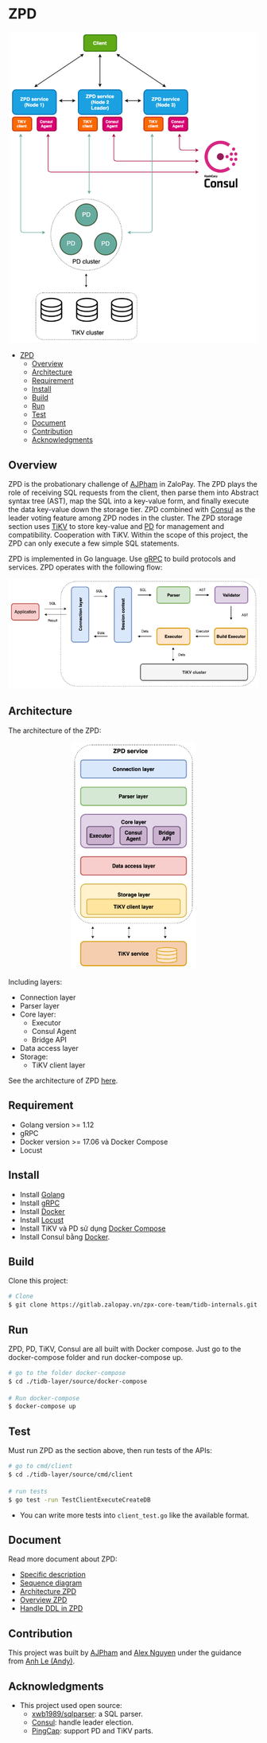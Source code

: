 # ZPD

<div align="center">
  <img src="./images/model_overview_zpd.png" width=500>
</div>

- [ZPD](#zpd)
  - [Overview](#overview)
  - [Architecture](#architecture)
  - [Requirement](#requirement)
  - [Install](#install)
  - [Build](#build)
  - [Run](#run)
  - [Test](#test)
  - [Document](#document)
  - [Contribution](#contribution)
  - [Acknowledgments](#acknowledgments)

## Overview

ZPD is the probationary challenge of [AJPham](https://github.com/phamtai97) in ZaloPay. The ZPD plays the role of receiving SQL requests from the client, then parse them into Abstract syntax tree (AST), map the SQL into a key-value form, and finally execute the data key-value down the storage tier. ZPD combined with [Consul](https://www.consul.io/) as the leader voting feature among ZPD nodes in the cluster. The ZPD storage section uses [TiKV](https://github.com/tikv/tikv) to store key-value and [PD](https://github.com/pingcap/pd) for management and compatibility. Cooperation with TiKV. Within the scope of this project, the ZPD can only execute a few simple SQL statements.

ZPD is implemented in Go language. Use [gRPC](https://github.com/grpc/grpc-go) to build protocols and services. ZPD operates with the following flow:

<div align="center">
  <img src="./images/flow-ZPD.png">
</div>


## Architecture

The architecture of the ZPD:

<div align="center">
  <img src="./images/zpd_layer.png" width="250">
</div>

Including layers:

- Connection layer
- Parser layer
- Core layer:
  - Executor
  - Consul Agent
  - Bridge API
- Data access layer
- Storage:
  - TiKV client layer

See the architecture of ZPD [here](./docs/architecture.md).

## Requirement
- Golang version >= 1.12
- gRPC
- Docker version >= 17.06 và Docker Compose 
- Locust

## Install
- Install [Golang](https://golang.org/doc/install)
- Install [gRPC](https://grpc.io/docs/quickstart/go/)
- Install [Docker](https://docs.docker.com/get-started/)
- Install [Locust](https://locust.io/)
- Install TiKV và PD sử dụng [Docker Compose](https://tikv.org/docs/3.0/tasks/deploy/docker-compose/)
- Install Consul bằng [Docker](https://hub.docker.com/_/consul).

## Build

Clone this project:

```sh
# Clone
$ git clone https://gitlab.zalopay.vn/zpx-core-team/tidb-internals.git
```

## Run

ZPD, PD, TiKV, Consul are all built with Docker compose. Just go to the docker-compose folder and run docker-compose up.

```sh
# go to the folder docker-compose
$ cd ./tidb-layer/source/docker-compose

# Run docker-compose
$ docker-compose up
```

## Test

Must run ZPD as the section above, then run tests of the APIs:

```sh
# go to cmd/client
$ cd ./tidb-layer/source/cmd/client

# run tests
$ go test -run TestClientExecuteCreateDB 
```

- You can write more tests into `client_test.go`  like the available format.

## Document

Read more document about ZPD:

- [Specific description](./docs/specific-description.md)
- [Sequence diagram](./docs/sequence-diagram.md)
- [Architecture ZPD](./docs/architecture.md)
- [Overview ZPD](docs/overview-ZPD.md)
- [Handle DDL in ZPD](docs/handle-ddl.md)

## Contribution

This project was built by [AJPham](https://github.com/phamtai97) and [Alex Nguyen](https://github.com/quocanh1897) under the guidance from [Anh Le (Andy)](https://github.com/anhldbk).

## Acknowledgments

- This project used open source:
  - [xwb1989/sqlparser](https://github.com/xwb1989/sqlparser): a SQL parser.
  - [Consul](https://github.com/hashicorp/consul): handle leader election.
  - [PingCap](https://github.com/pingcap): support PD and TiKV parts.
